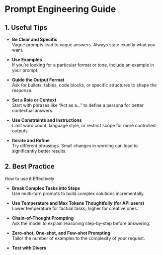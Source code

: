 # Prompt Engineering Guide

## 1. Useful Tips

- **Be Clear and Specific**  
  Vague prompts lead to vague answers. Always state exactly what you want.

- **Use Examples**  
  If you’re looking for a particular format or tone, include an example in your prompt.

- **Guide the Output Format**  
  Ask for bullets, tables, code blocks, or specific structures to shape the response.

- **Set a Role or Context**  
  Start with phrases like “Act as a…” to define a persona for better contextual answers.

- **Use Constraints and Instructions**  
  Limit word count, language style, or restrict scope for more controlled outputs.

- **Iterate and Refine**  
  Try different phrasings. Small changes in wording can lead to significantly better results.

## 2. Best Practice
How to use it Effectively

- **Break Complex Tasks into Steps**  
  Use multi-turn prompts to build complex solutions incrementally.

- **Use Temperature and Max Tokens Thoughtfully (for API users)**  
  Lower temperature for factual tasks; higher for creative ones.

- **Chain-of-Thought Prompting**  
  Ask the model to explain reasoning step-by-step before answering.

- **Zero-shot, One-shot, and Few-shot Prompting**  
  Tailor the number of examples to the complexity of your request.

- **Test with Divers**
